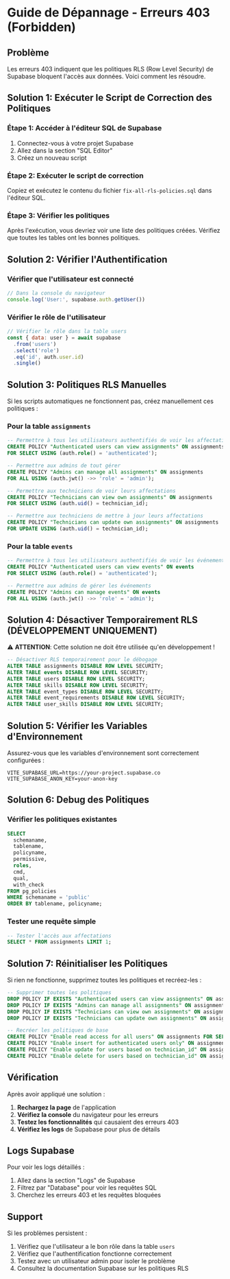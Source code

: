# Guide de Dépannage - Erreurs 403 (Forbidden)

## Problème
Les erreurs 403 indiquent que les politiques RLS (Row Level Security) de Supabase bloquent l'accès aux données. Voici comment les résoudre.

## Solution 1: Exécuter le Script de Correction des Politiques

### Étape 1: Accéder à l'éditeur SQL de Supabase
1. Connectez-vous à votre projet Supabase
2. Allez dans la section "SQL Editor"
3. Créez un nouveau script

### Étape 2: Exécuter le script de correction
Copiez et exécutez le contenu du fichier `fix-all-rls-policies.sql` dans l'éditeur SQL.

### Étape 3: Vérifier les politiques
Après l'exécution, vous devriez voir une liste des politiques créées. Vérifiez que toutes les tables ont les bonnes politiques.

## Solution 2: Vérifier l'Authentification

### Vérifier que l'utilisateur est connecté
```javascript
// Dans la console du navigateur
console.log('User:', supabase.auth.getUser())
```

### Vérifier le rôle de l'utilisateur
```javascript
// Vérifier le rôle dans la table users
const { data: user } = await supabase
  .from('users')
  .select('role')
  .eq('id', auth.user.id)
  .single()
```

## Solution 3: Politiques RLS Manuelles

Si les scripts automatiques ne fonctionnent pas, créez manuellement ces politiques :

### Pour la table `assignments`
```sql
-- Permettre à tous les utilisateurs authentifiés de voir les affectations
CREATE POLICY "Authenticated users can view assignments" ON assignments 
FOR SELECT USING (auth.role() = 'authenticated');

-- Permettre aux admins de tout gérer
CREATE POLICY "Admins can manage all assignments" ON assignments 
FOR ALL USING (auth.jwt() ->> 'role' = 'admin');

-- Permettre aux techniciens de voir leurs affectations
CREATE POLICY "Technicians can view own assignments" ON assignments 
FOR SELECT USING (auth.uid() = technician_id);

-- Permettre aux techniciens de mettre à jour leurs affectations
CREATE POLICY "Technicians can update own assignments" ON assignments 
FOR UPDATE USING (auth.uid() = technician_id);
```

### Pour la table `events`
```sql
-- Permettre à tous les utilisateurs authentifiés de voir les événements
CREATE POLICY "Authenticated users can view events" ON events 
FOR SELECT USING (auth.role() = 'authenticated');

-- Permettre aux admins de gérer les événements
CREATE POLICY "Admins can manage events" ON events 
FOR ALL USING (auth.jwt() ->> 'role' = 'admin');
```

## Solution 4: Désactiver Temporairement RLS (DÉVELOPPEMENT UNIQUEMENT)

⚠️ **ATTENTION**: Cette solution ne doit être utilisée qu'en développement !

```sql
-- Désactiver RLS temporairement pour le débogage
ALTER TABLE assignments DISABLE ROW LEVEL SECURITY;
ALTER TABLE events DISABLE ROW LEVEL SECURITY;
ALTER TABLE users DISABLE ROW LEVEL SECURITY;
ALTER TABLE skills DISABLE ROW LEVEL SECURITY;
ALTER TABLE event_types DISABLE ROW LEVEL SECURITY;
ALTER TABLE event_requirements DISABLE ROW LEVEL SECURITY;
ALTER TABLE user_skills DISABLE ROW LEVEL SECURITY;
```

## Solution 5: Vérifier les Variables d'Environnement

Assurez-vous que les variables d'environnement sont correctement configurées :

```env
VITE_SUPABASE_URL=https://your-project.supabase.co
VITE_SUPABASE_ANON_KEY=your-anon-key
```

## Solution 6: Debug des Politiques

### Vérifier les politiques existantes
```sql
SELECT 
  schemaname, 
  tablename, 
  policyname, 
  permissive, 
  roles, 
  cmd, 
  qual, 
  with_check 
FROM pg_policies 
WHERE schemaname = 'public'
ORDER BY tablename, policyname;
```

### Tester une requête simple
```sql
-- Tester l'accès aux affectations
SELECT * FROM assignments LIMIT 1;
```

## Solution 7: Réinitialiser les Politiques

Si rien ne fonctionne, supprimez toutes les politiques et recréez-les :

```sql
-- Supprimer toutes les politiques
DROP POLICY IF EXISTS "Authenticated users can view assignments" ON assignments;
DROP POLICY IF EXISTS "Admins can manage all assignments" ON assignments;
DROP POLICY IF EXISTS "Technicians can view own assignments" ON assignments;
DROP POLICY IF EXISTS "Technicians can update own assignments" ON assignments;

-- Recréer les politiques de base
CREATE POLICY "Enable read access for all users" ON assignments FOR SELECT USING (true);
CREATE POLICY "Enable insert for authenticated users only" ON assignments FOR INSERT WITH CHECK (auth.role() = 'authenticated');
CREATE POLICY "Enable update for users based on technician_id" ON assignments FOR UPDATE USING (auth.uid() = technician_id);
CREATE POLICY "Enable delete for users based on technician_id" ON assignments FOR DELETE USING (auth.uid() = technician_id);
```

## Vérification

Après avoir appliqué une solution :

1. **Rechargez la page** de l'application
2. **Vérifiez la console** du navigateur pour les erreurs
3. **Testez les fonctionnalités** qui causaient des erreurs 403
4. **Vérifiez les logs** de Supabase pour plus de détails

## Logs Supabase

Pour voir les logs détaillés :
1. Allez dans la section "Logs" de Supabase
2. Filtrez par "Database" pour voir les requêtes SQL
3. Cherchez les erreurs 403 et les requêtes bloquées

## Support

Si les problèmes persistent :
1. Vérifiez que l'utilisateur a le bon rôle dans la table `users`
2. Vérifiez que l'authentification fonctionne correctement
3. Testez avec un utilisateur admin pour isoler le problème
4. Consultez la documentation Supabase sur les politiques RLS 